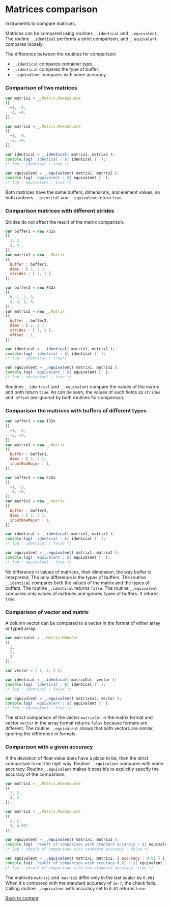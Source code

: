 # Matrices comparison

Instruments to compare matrices.

Matrices can be compared using routines `_.identical` and `_.equivalent`. The routine `_.identical` performs a strict comparison, and `_.equivalent` compares loosely.

The difference between the routines for comparison:
- `_.identical` compares container type.
- `_.identical` compares the type of buffer.
- `_.equivalent` compares with some accuracy.

### Comparison of two matrices

```js
var matrix1 = _.Matrix.MakeSquare
([
  +1, -5,
  -3, +4,
]);

var matrix2 = _.Matrix.MakeSquare
([
  +1, -5,
  -3, +4,
]);

var identical = _.identical( matrix1, matrix2 );
console.log( `identical : ${ identical }` );
/* log : identical : true */

var equivalent = _.equivalent( matrix1, matrix2 );
console.log( `equivalent : ${ equivalent }` );
/* log : equivalent : true */
```

Both matrices have the same buffers, dimensions, and element values, so both routines `_.identical` and `_.equivalent` return `true`.

### Comparison matrices with different strides

Strides do not affect the result of the matrix comparison.

```js
var buffer1 = new F32x
([
  1, 2,
  3, 4,
]);
var matrix1 = new _.Matrix
({
  buffer : buffer1,
  dims : [ 2, 2 ],
  strides : [ 2, 1 ],
});

var buffer2 = new F32x
([
  0, 1, 2, 3,
  3, 4, 5, 0,
]);
var matrix2 = new _.Matrix
({
  buffer : buffer2,
  dims : [ 2, 2 ],
  strides : [ 3, 1 ],
  offset : 1,
});

var identical = _.identical( matrix1, matrix2 );
console.log( `identical : ${ identical }` );
/* log : identical : true*/

var equivalent = _.equivalent( matrix1, matrix2 );
console.log( `equivalent : ${ equivalent }` );
/* log : equivalent : true */
```

Routines `_.identical` and` _.equivalent` compare the values of the matrix and both return `true`. As can be seen, the values of such fields as `strides` and` offset` are ignored by both routines for comparison.

### Comparison the matrices with buffers of different types

```js
var buffer1 = new I32x
([
  +1, -5,
  -3, +4,
]);
var matrix1 = new _.Matrix
({
  buffer : buffer1,
  dims : [ 2, 2 ],
  inputRowMajor : 1,
});

var buffer2 = new F32x
([
  +1, -5,
  -3, +4,
]);
var matrix2 = new _.Matrix
({
  buffer : buffer2,
  dims : [ 2, 2 ],
  inputRowMajor : 1,
});

var identical = _.identical( matrix1, matrix2 );
console.log( `identical : ${ identical }` );
/* log : identical : false */

var equivalent = _.equivalent( matrix1, matrix2 );
console.log( `equivalent : ${ equivalent }` );
/* log : equivalent : true */
```

No difference in values of matrices, their dimension, the way buffer is interpreted. The only difference is the types of buffers. The routine `_.identical` compares both the values of the matrix and the types of buffers. The routine `_.identical` returns `false`. The routine `_.equivalent` compares only values of matrices and ignores types of buffers. It returns `true`.

### Comparison of vector and matrix

A column vector can be compared to a vector in the format of either array or typed array.

```js
var matrixCol = _.Matrix.MakeCol
([
  1,
  2,
  3
]);

var vector = [ 1, 2, 3 ];

var identical = _.identical( matrixCol, vector );
console.log( `identical : ${ identical }` );
/* log : identical : false */

var equivalent = _.equivalent( matrixCol, vector );
console.log( `equivalent : ${ equivalent }` );
/* log : equivalent : true */
```

The strict comparison of the vector `matrixCol` in the matrix format and vector `vector` in the array format returns `false` because formats are different. The routine `_.equivalent` shows that both vectors are similar, ignoring the difference in formats.

### Comparison with a given accuracy

If the deviation of float value does have a place to be, then the strict comparison is not the right way. Routine `_.equivalent` compares with some accuracy. Routine `_.equivalent` makes it possible to explicitly specify the accuracy of the comparison.

```js
var matrix1 = _.Matrix.MakeSquare
([
  1, 2,
  3, 4
]);

var matrix2 = _.Matrix.MakeSquare
([
  1, 2,
  3, 4.001
]);

var equivalent = _.equivalent( matrix1, matrix2 );
console.log( `result of comparison with standard accuracy : ${ equivalent }` );
/* log : result of comparison with standard accuracy : false */

var equivalent = _.equivalent( matrix1, matrix2, { accuracy : 0.01 } );
console.log( `result of comparison with accuracy 0.01 : ${ equivalent }` );
/* log : result of comparison with non-standard accuracy :true */
```

The matrices `matrix1` and` matrix2` differ only in the last scalar by `0.001`. When it's compared with the standard accuracy of `1e-7`, the check fails. Calling routine `_.equivalent` with accuracy set to `0.01` returns `true`.

[Back to content](../README.md#Tutorials)
